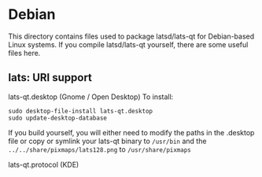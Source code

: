
Debian
====================
This directory contains files used to package latsd/lats-qt
for Debian-based Linux systems. If you compile latsd/lats-qt yourself, there are some useful files here.

## lats: URI support ##


lats-qt.desktop  (Gnome / Open Desktop)
To install:

	sudo desktop-file-install lats-qt.desktop
	sudo update-desktop-database

If you build yourself, you will either need to modify the paths in
the .desktop file or copy or symlink your lats-qt binary to `/usr/bin`
and the `../../share/pixmaps/lats128.png` to `/usr/share/pixmaps`

lats-qt.protocol (KDE)

